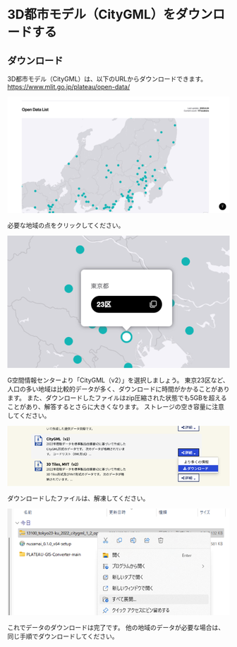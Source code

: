 # 3D都市モデル（CityGML）をダウンロードする

## ダウンロード

3D都市モデル（CityGML）は、以下のURLからダウンロードできます。
<https://www.mlit.go.jp/plateau/open-data/>

![alt text](../resources/downloadCityGml_image.png)

必要な地域の点をクリックしてください。

![alt text](../resources/downloadCityGml_image-1.png)

G空間情報センターより「CityGML（v2）」を選択しましょう。
東京23区など、人口の多い地域は比較的データが多く、ダウンロードに時間がかかることがあります。
また、ダウンロードしたファイルはzip圧縮された状態でも5GBを超えることがあり、解答するとさらに大きくなります。
ストレージの空き容量に注意してください。

![alt text](../resources/downloadCityGml_image-2.png)

ダウンロードしたファイルは、解凍してください。

![alt text](../resources/downloadCityGml_image-3.png)

これでデータのダウンロードは完了です。
他の地域のデータが必要な場合は、同じ手順でダウンロードしてください。
